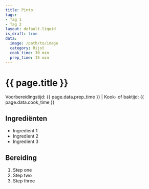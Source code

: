 ```yaml
---
title: Pinto
tags:
- Tag 1
- Tag 2
layout: default.liquid
is_draft: true
data:
  image: /path/to/image
  category: Rijst
  cook_time: 30 min
  prep_time: 15 min
---
```

# {{ page.title }}

Voorbereidingstijd: {{ page.data.prep_time }} | Kook- of baktijd: {{ page.data.cook_time }}

## Ingrediënten
- Ingredient 1
- Ingredient 2
- Ingredient 3

## Bereiding
1. Step one
2. Step two
3. Step three
